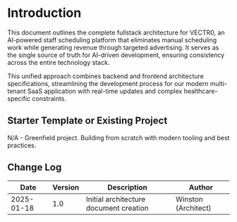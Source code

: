 # Introduction

This document outlines the complete fullstack architecture for VECTR0, an AI-powered staff scheduling platform that eliminates manual scheduling work while generating revenue through targeted advertising. It serves as the single source of truth for AI-driven development, ensuring consistency across the entire technology stack.

This unified approach combines backend and frontend architecture specifications, streamlining the development process for our modern multi-tenant SaaS application with real-time updates and complex healthcare-specific constraints.

## Starter Template or Existing Project
N/A - Greenfield project. Building from scratch with modern tooling and best practices.

## Change Log

| Date | Version | Description | Author |
|------|---------|-------------|--------|
| 2025-01-18 | 1.0 | Initial architecture document creation | Winston (Architect) |
